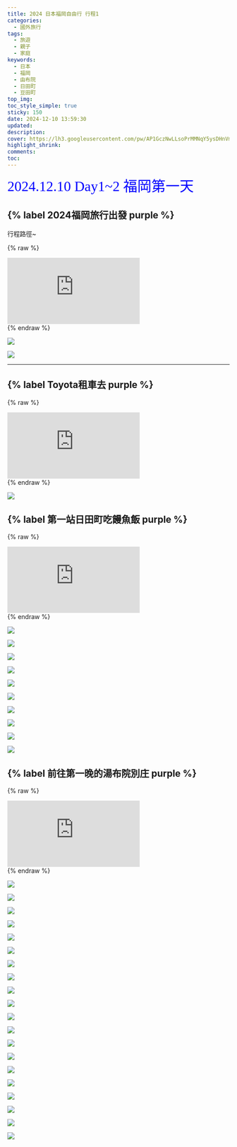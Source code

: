 ```yaml
---
title: 2024 日本福岡自由行 行程1
categories:
  - 國外旅行
tags:
  - 旅遊
  - 親子
  - 家庭
keywords:
  - 日本
  - 福岡
  - 由布院
  - 日田町
  - 豆田町
top_img:
toc_style_simple: true
sticky: 150
date: 2024-12-10 13:59:30
updated:
description:
cover: https://lh3.googleusercontent.com/pw/AP1GczNwLLsoPrMMNqY5ysDHnVmysCHrxueHwlEcr0v7yCTgmSeEbmUVCSljE4oSCDAKKV08_RUCPrAOSqV0DxX3c-_hEHu-BmUbHnMHyvmAEbfHDWzKoUg=w1920-h1080
highlight_shrink:
comments:
toc:
---
```


<font face="標楷體" color="blue" size="6px">2024.12.10 Day1~2 福岡第一天</font>

## {% label 2024福岡旅行出發 purple %}

<!-- {% youtube klkZx9KJu_o %} -->

行程路徑~

{% raw %}
<div class="video-container">
  <iframe
    src="https://www.youtube.com/embed/klkZx9KJu_o?autoplay=1&loop=1&mute=1&playlist=klkZx9KJu_o"
    frameborder="0"
    allow="autoplay; encrypted-media"
    allowfullscreen>
  </iframe>
</div>
{% endraw %}

![](https://lh3.googleusercontent.com/pw/AP1GczPuMZidHXFlEbwczmSAJp_WDxMc0L3QhwMuajoChY7T_oLBClK3-oNyMvilZEiWsJ2SsOY2h4BUM9tQ8rdevAofzFuHOf9prXjMbMLYQtvtqSuxrDI=w1920-h1080)

![](https://lh3.googleusercontent.com/pw/AP1GczMb7W_ivrSwMVP8nelPumIOlxNr0qBPj4N9QU2ICuyHKrt4UpCmap312ONfOPFlm7kXzqChV69uNm8j-CPHuLlvKtKOywO-k4tUtYtEvgDXmwXrPYg=w1920-h1080)

---

## {% label Toyota租車去 purple %}

{% raw %}
<div class="video-container">
  <iframe
    src="https://www.youtube.com/embed/0GRIL9y4h5c?autoplay=1&loop=1&mute=1&playlist=0GRIL9y4h5c"
    frameborder="0"
    allow="autoplay; encrypted-media"
    allowfullscreen>
  </iframe>
</div>
{% endraw %}

![](https://lh3.googleusercontent.com/pw/AP1GczP-aZ7RJmcC6X2M6f5VvOZ7Lgi2hn7Q6YIG3ovFTyuD2tFAvpOkfP-gjUOeo5MSGhpTW6KdcJ35RojfsUrO-jErKcq8adurlzfthKL14NoihkYL24M=w1920-h1080)

## {% label 第一站日田町吃饅魚飯 purple %}

<!-- {% youtube VkJM9Vopkik %} -->
{% raw %}
<div class="video-container">
  <iframe
    src="https://www.youtube.com/embed/VkJM9Vopkik?autoplay=1&loop=1&mute=1&playlist=VkJM9Vopkik"
    frameborder="0"
    allow="autoplay; encrypted-media"
    allowfullscreen>
  </iframe>
</div>
{% endraw %}

![](https://lh3.googleusercontent.com/pw/AP1GczOxR9DzdMJUU9v4F-7KwNKiDdJBGcDviNDkOZ_965ElqCU3zYfkOGrZuXfLrAr_tWtHHyBgx_3kiLs43z8VO0pXhH9PaTZILdrI7xTV0xrDRkD2P1A=w1920-h1080)

![](https://lh3.googleusercontent.com/pw/AP1GczNqlUjuSzAsAvcAnVtuInL3_V7qhO-eF-QXhaHzgnCIrARsuus9ySwKp2yAEH8eehPLv_DQL5nsP_ecm2ETLOv4k1kQKIim-Zvi44a6wn1OkbqrMJ8=w1920-h1080)

![](https://lh3.googleusercontent.com/pw/AP1GczP3Xx-WDTWWIMGRClKdUq5LrTpxuTxMcLWHEBCdoWC-arIM2iFvf_wQTP3y6U7H6Gu4jN8Ky11NLgnr7yD_FIGnqHrQIjS8u70Zwota05P_K8gEkgI=w1920-h1080)

![](https://lh3.googleusercontent.com/pw/AP1GczNb7FfOd8znNYoLsDWWd6s0_G0ikJ_UmxthPIDBxBu_0Eer0wyDUt74PoX_XYSTzHMp8eD0ea2CAe3eQJLgdUAgwmkZumSK7PSwSMCNdiTzSuUKSf0=w1920-h1080)

![](https://lh3.googleusercontent.com/pw/AP1GczPKC5sJ0eBuhbIG_DAo0mjtcYndmSzLvPMfTqiL7nHcLDFN0QQWyfADs2UPnKcQjjVMiWej5MeVJIqe1Oo8n6X89LZ1hN14Zo6_eP_7ga83sz9YrSg=w1920-h1080)

![](https://lh3.googleusercontent.com/pw/AP1GczPE0rLsbSSmotcith3cLqXl-EFxdNODNFKxseSjhgyqfZrmMegJJ0EwAUYvfULWt8_86NY9UaCXc2kE95FX8OTUpPrcyPSlPMxT2DK8IqIFQbVigCk=w1920-h1080)

![](https://lh3.googleusercontent.com/pw/AP1GczMlnMb05LZdCp9aqREK8Ha07ZFt1Kp3e_G49fsarCB9iy622Po5CsjIQDhaMAvqIQ2vW2dNECe59_n0_HD-CJwaIFwjMIySHlBr-a-DT03TXZbM4TY=w1920-h1080)

![](https://lh3.googleusercontent.com/pw/AP1GczODSeYqvgSIsjZIQk7YmLEYHESLM6LGpUKsMxQJ0bAhbCKNRuzButONfrO-UoC336KmWhfB-yy6EB7HxH8J-tOUMTGH77aDuunDP0n7TJbqXwq2aIQ=w1920-h1080)

![](https://lh3.googleusercontent.com/pw/AP1GczNj9jy8enPLA97NPjAHk7Vc22Z-GEfwR1-oDRzQ9RJmNGLSGCaMrQbIhDwP6LDyhzpuAnEuEiXFQVGjVS0nEcMcbl_-sPufvo44b00hru4m0uwv0nI=w1920-h1080)

![](https://lh3.googleusercontent.com/pw/AP1GczOO81TevK7FZ-syA5gc5kPZ4VIBzzOMfDuwpu5UjsBdf7z3tUWJyBKFwo3tiOeKujM7xvdDyhkFlfDpLiT3E1ToODNlLUgyTZxiv5gyYaPSqhCoUmg=w1920-h1080)

## {% label 前往第一晚的湯布院別庄 purple %}

{% raw %}
<div class="video-container">
  <iframe
    src="https://www.youtube.com/embed/WJRRO4zeNOk?autoplay=1&loop=1&mute=1&playlist=WJRRO4zeNOk"
    frameborder="0"
    allow="autoplay; encrypted-media"
    allowfullscreen>
  </iframe>
</div>
{% endraw %}

![](https://lh3.googleusercontent.com/pw/AP1GczOn7jcLHo7TClje4ztWKGnkG_MdmTTbM_TClAzYcT1M8zZ0SiKfYpzZXgjTnV7qfj8ihsV5jnWkmdRxwUiiCLVVsWbaYrTYMmsNQqCjH40aEH2d17Y=w1920-h1080)

![](https://lh3.googleusercontent.com/pw/AP1GczPkm6bWACA5yv6w37KWF4juVCRfXOLPLeNhadCuy-pMSVMWkIC89I8NenPcrL2oIqWvN-Y3uRfKC-zVceEiJb9ZUR18LfyJavS479NUFwGXPKy9Wp8=w1920-h1080)

![](https://lh3.googleusercontent.com/pw/AP1GczM70OmRu0vn8s63XlWmXEfM5zXxArdqdMPAm3es9gFdfGljE-9V0VM6VO1FuLQ8Hl0cirv1kHpaIF6cEteC0SV3BXRT09bPB2lPQfjIwz6a9GPAmmc=w1920-h1080)

![](https://lh3.googleusercontent.com/pw/AP1GczOSsSnfM0Y_aco6SRn0UPQ_F2Du567Aq_BFjsQ88VFG5Okp0A-NGY2aVDAczcG8L3ocOy7BO3Yt9sJjKAg_7CpW6IJ6fapWqL8K-Y8etYGH7bZUAUU=w1920-h1080)

![](https://lh3.googleusercontent.com/pw/AP1GczMsYC5imGMnhkympWyw7avuNpOhHvGY-8QBOziJoOckAnSlSI4Ug3JgIIOhEvAq-iKNvMlHP_7P8tH8jLfYBKI33CBOzTjYooK-TmGBDKJCH4oGIfw=w1920-h1080)

![](https://lh3.googleusercontent.com/pw/AP1GczNwLLsoPrMMNqY5ysDHnVmysCHrxueHwlEcr0v7yCTgmSeEbmUVCSljE4oSCDAKKV08_RUCPrAOSqV0DxX3c-_hEHu-BmUbHnMHyvmAEbfHDWzKoUg=w1920-h1080)

![](https://lh3.googleusercontent.com/pw/AP1GczN522ydvTxPnNcR-MylCKdvcdwoCM4kmgQ1QHzxKAQUpsmzkF0G7WHhCY3wpQgwEU4UXOiI6jsH0YiRlTlESk41a_Zfv9-lmT1k3cXBAAr2OZR1Ecs=w1920-h1080)

![](https://lh3.googleusercontent.com/pw/AP1GczM1Vv7t5hT2y7Zwp450ulUp_aFScgAckVhwrv3nsFAXaibp0UVUlyCU2tV_P1LXfiZtjX5V9gmNOI-KKBAqhMH1g0n_yIz8_ecBuaaR70ajpiYMePA=w1920-h1080)

![](https://lh3.googleusercontent.com/pw/AP1GczNjaWRpIFtZuSNiFisMMKl4IgHxZGkE9PZrdmhMenKroQguL678azLwfFwWlY_L2fkAOPr2I2t1834xaSbXHsgtPEXiSx5DORIjScj4rzR5mjau-pc=w1920-h1080)

![](https://lh3.googleusercontent.com/pw/AP1GczMzPlXRgoZtvMT_tX2b4OW8LGnNDg4UjU__TtBENlAWVm9EtAX59Hk2hh0YW2LlT-jnSO_ZzN5T7kWkg4WCOq1ISpa5kgqwSNC_b0s2Gzyorlk9gzE=w1920-h1080)

![](https://lh3.googleusercontent.com/pw/AP1GczOW0GklLinRBzTILMgCRrWBdZTE-xZ7D2C6DdL9EJAqIGa2Cg1ww9iCuJrnE-zkQmP4Sef46mqJ4Kco3f3VDXjY-8a6XPrECOPAcJPY61f3BOd4Clk=w1920-h1080)

![](https://lh3.googleusercontent.com/pw/AP1GczNkBO-2kubHo0OfDDr_B32CrTGqu_qTj_jbChOKX3Egd-_MxkAXvvlMv_nx-skiyeYVbbKMKt70cHzikS6gKs2d-e0OgsHb6ZsmCG4SmYYxXZ_QVkw=w1920-h1080)

![](https://lh3.googleusercontent.com/pw/AP1GczOFcfBAIgWGwwkOyJ4rnTi-e_XOb0qVAIIzY4nDD-JJ4cu5QhVYXJkHqc8HUj_IO_TBc8DhM5RpyxaURroW44k4X8SPgCQ2H7jqpAZAzW9x2iauoNE=w1920-h1080)

![](https://lh3.googleusercontent.com/pw/AP1GczNizCAydWcsV7x2G64guOfaosdt3J88bTR8WlD_5wRBM7R16uQonY203AG1aEk6blctN2NHqv2zYB4KAZvVoW3erI5vQPPpkP-q47k_HQTlZUgaFXE=w1920-h1080)

![](https://lh3.googleusercontent.com/pw/AP1GczP4vT5B28SKuVw8DcxBL6vKC8LSx1jG18MvEWb_RldXBDNKaxljgItMkL1JkLHp1Zxje1t5fk_S2f8alaMKjgIm5Cik0RBcMzu1WPKjC3pboGFXGQc=w1920-h1080)

![](https://lh3.googleusercontent.com/pw/AP1GczMyM6QkW_bxgakM_PDK_lMySAH4ViR9ISWyYxyFdKcM5b_Ri-Wo0l3_qPRGXtnOISn21mdKfnKaD9ka4SsEkTr2Gsd427OPG6btLGZmOFDuRQDOw-k=w1920-h1080)

![](https://lh3.googleusercontent.com/pw/AP1GczO-r0irxIh_GyC4JBunWclxlM4kgc1JQrYaV4uDcDHgPDXJSyvdjb6vIp41uT6HHPC7jQjrqvcRKveg19Mpla7PdvTLDajlS1HwBajM66DzVjaAg6Y=w1920-h1080)

![](https://lh3.googleusercontent.com/pw/AP1GczPxqgRBKCGXo7R-eFeFomzBIB4Rr8h6XO0ICAR_Y153p05E0X6p5nV1HII0W4OwGNnBB3azz-jrrlUGAi2EQuwEmeCQ6upY_Xbkb9zSc4TVWY22QRo=w1920-h1080)

![](https://lh3.googleusercontent.com/pw/AP1GczMvC6iPz3Kvwa0xr1A4FEJwxcv1zKlmetYLV8-YHFLaRs73uPAoMaVEKTDEGfMwNvPAa5-pErRNjWBn0Zmd7IjaOf8TCZoCzWz3ZlO-4Ww93Ni5SZA=w1920-h1080)

![](https://lh3.googleusercontent.com/pw/AP1GczN46odXD0JBGn5-CrsH6JyuaT8elLn7sA310EWOecDsLKDqVWBcZd53nWMDPWr94mmT19hN_fXMihKtpLn7TBbrVLnHkBqww7oHxOrsOvK8ZRT-Tcs=w1920-h1080)
